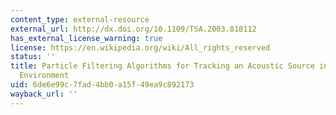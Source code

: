 ```yaml
---
content_type: external-resource
external_url: http://dx.doi.org/10.1109/TSA.2003.818112
has_external_license_warning: true
license: https://en.wikipedia.org/wiki/All_rights_reserved
status: ''
title: Particle Filtering Algorithms for Tracking an Acoustic Source in a Reverberant
  Environment
uid: 6de6e99c-7fad-4bb0-a15f-49ea9c892173
wayback_url: ''
---
```

